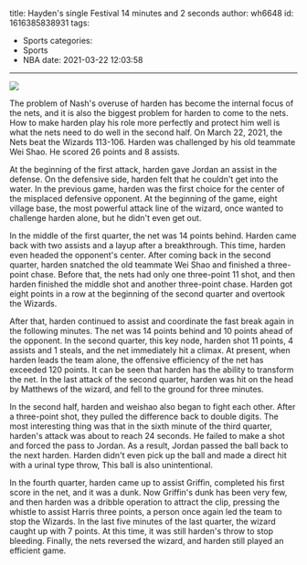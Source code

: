 title: Hayden's single Festival  14 minutes and 2 seconds
author: wh6648
id: 1616385838931
tags: 
- Sports
categories: 
- Sports
- NBA
date: 2021-03-22 12:03:58
---
![](https://p8.itc.cn/images01/20210322/5af583ef6fe34a88abd2fd550a203df1.jpeg)


The problem of Nash's overuse of harden has become the internal focus of the nets, and it is also the biggest problem for harden to come to the nets. How to make harden play his role more perfectly and protect him well is what the nets need to do well in the second half. On March 22, 2021, the Nets beat the Wizards 113-106. Harden was challenged by his old teammate Wei Shao. He scored 26 points and 8 assists.

At the beginning of the first attack, harden gave Jordan an assist in the defense. On the defensive side, harden felt that he couldn't get into the water. In the previous game, harden was the first choice for the center of the misplaced defensive opponent. At the beginning of the game, eight village base, the most powerful attack line of the wizard, once wanted to challenge harden alone, but he didn't even get out.

In the middle of the first quarter, the net was 14 points behind. Harden came back with two assists and a layup after a breakthrough. This time, harden even headed the opponent's center. After coming back in the second quarter, harden snatched the old teammate Wei Shao and finished a three-point chase. Before that, the nets had only one three-point 11 shot, and then harden finished the middle shot and another three-point chase. Harden got eight points in a row at the beginning of the second quarter and overtook the Wizards.

After that, harden continued to assist and coordinate the fast break again in the following minutes. The net was 14 points behind and 10 points ahead of the opponent. In the second quarter, this key node, harden shot 11 points, 4 assists and 1 steals, and the net immediately hit a climax. At present, when harden leads the team alone, the offensive efficiency of the net has exceeded 120 points. It can be seen that harden has the ability to transform the net. In the last attack of the second quarter, harden was hit on the head by Matthews of the wizard, and fell to the ground for three minutes.

In the second half, harden and weishao also began to fight each other. After a three-point shot, they pulled the difference back to double digits. The most interesting thing was that in the sixth minute of the third quarter, harden's attack was about to reach 24 seconds. He failed to make a shot and forced the pass to Jordan. As a result, Jordan passed the ball back to the next harden. Harden didn't even pick up the ball and made a direct hit with a urinal type throw, This ball is also unintentional.

In the fourth quarter, harden came up to assist Griffin, completed his first score in the net, and it was a dunk. Now Griffin's dunk has been very few, and then harden was a dribble operation to attract the clip, pressing the whistle to assist Harris three points, a person once again led the team to stop the Wizards. In the last five minutes of the last quarter, the wizard caught up with 7 points. At this time, it was still harden's throw to stop bleeding. Finally, the nets reversed the wizard, and harden still played an efficient game.

